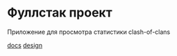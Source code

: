 # Фуллстак проект 
Приложение для просмотра статистики clash-of-clans


[docs](https://docs.google.com/document/d/1767edPzBzgicDWQyu4R8sOtFFoXmuj96Z9NU6oyeeRE/edit?usp=sharing)
[design](https://sboard.online/boards/f353579e-0d6a-4ce4-98cc-91639e154026)
